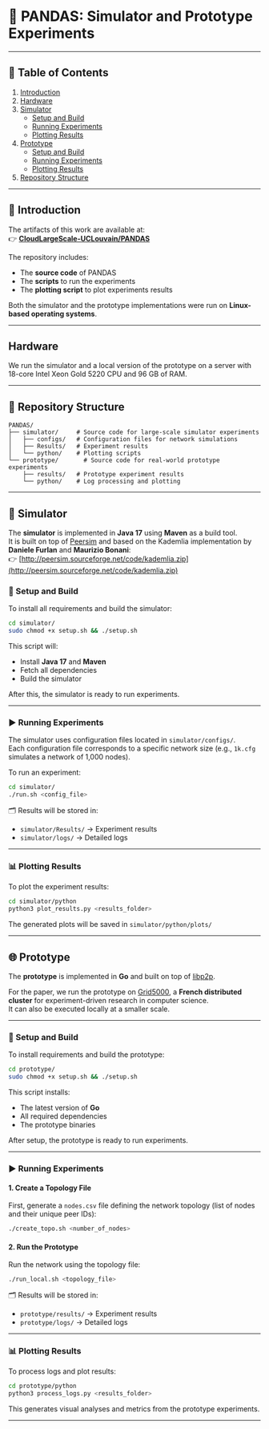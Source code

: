 # 🐼 PANDAS: Simulator and Prototype Experiments

---

## 📘 Table of Contents

1. [Introduction](#introduction)
2. [Hardware](#hardware)
3. [Simulator](#simulator)
   - [Setup and Build](#setup-and-build)
   - [Running Experiments](#running-experiments)
   - [Plotting Results](#plotting-results)
4. [Prototype](#prototype)
   - [Setup and Build](#setup-and-build-1)
   - [Running Experiments](#running-experiments-1)
   - [Plotting Results](#plotting-results-1)
5. [Repository Structure](#repository-structure)

---

## 🧩 Introduction

The artifacts of this work are available at:  
👉 **[CloudLargeScale-UCLouvain/PANDAS](https://github.com/CloudLargeScale-UCLouvain/PANDAS)**

The repository includes:
- The **source code** of PANDAS
- The **scripts** to run the experiments
- The **plotting script** to plot experiments results

Both the simulator and the prototype implementations were run on **Linux-based operating systems**.

---

## Hardware

We run the simulator and a local version of the prototype on a server with 18-core Intel Xeon Gold 5220 CPU and 96 GB
of RAM.

---

## 📁 Repository Structure

```
PANDAS/
├── simulator/     # Source code for large-scale simulator experiments
│   ├── configs/   # Configuration files for network simulations
│   ├── Results/   # Experiment results
│   └── python/    # Plotting scripts
└── prototype/       # Source code for real-world prototype experiments
    ├── results/   # Prototype experiment results
    └── python/    # Log processing and plotting
```

---

## 🧪 Simulator

The **simulator** is implemented in **Java 17** using **Maven** as a build tool.  
It is built on top of [Peersim](http://peersim.sourceforge.net/) and based on the Kademlia implementation by **Daniele Furlan** and **Maurizio Bonani**:  
👉 [http://peersim.sourceforge.net/code/kademlia.zip](http://peersim.sourceforge.net/code/kademlia.zip)

### 🔧 Setup and Build

To install all requirements and build the simulator:

```bash
cd simulator/
sudo chmod +x setup.sh && ./setup.sh
```

This script will:
- Install **Java 17** and **Maven**
- Fetch all dependencies
- Build the simulator

After this, the simulator is ready to run experiments.

---

### ▶️ Running Experiments

The simulator uses configuration files located in `simulator/configs/`.  
Each configuration file corresponds to a specific network size (e.g., `1k.cfg` simulates a network of 1,000 nodes).

To run an experiment:

```bash
cd simulator/
./run.sh <config_file>
```

🗂 Results will be stored in:
- `simulator/Results/` → Experiment results  
- `simulator/logs/` → Detailed logs

---

### 📊 Plotting Results

To plot the experiment results:

```bash
cd simulator/python
python3 plot_results.py <results_folder>
```

The generated plots will be saved in `simulator/python/plots/`

---

## 🌐 Prototype

The **prototype** is implemented in **Go** and built on top of [libp2p](https://libp2p.io/).

For the paper, we run the prototype on [Grid5000](https://www.grid5000.fr/), a **French distributed cluster** for experiment-driven research in computer science.  
It can also be executed locally at a smaller scale.

---

### 🔧 Setup and Build

To install requirements and build the prototype:

```bash
cd prototype/
sudo chmod +x setup.sh && ./setup.sh
```

This script installs:
- The latest version of **Go**
- All required dependencies
- The prototype binaries

After setup, the prototype is ready to run experiments.

---

### ▶️ Running Experiments

#### 1. Create a Topology File

First, generate a `nodes.csv` file defining the network topology (list of nodes and their unique peer IDs):

```bash
./create_topo.sh <number_of_nodes>
```

#### 2. Run the Prototype

Run the network using the topology file:

```bash
./run_local.sh <topology_file>
```

🗂 Results will be stored in:
- `prototype/results/` → Experiment results  
- `prototype/logs/` → Detailed logs

---

### 📊 Plotting Results

To process logs and plot results:

```bash
cd prototype/python
python3 process_logs.py <results_folder>
```

This generates visual analyses and metrics from the prototype experiments.

---
